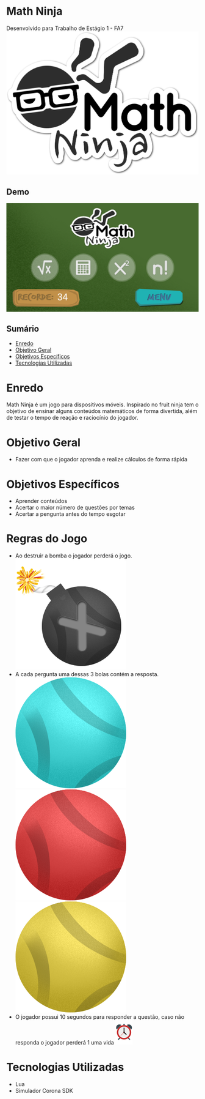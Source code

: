 # Math Ninja
Desenvolvido para Trabalho de Estágio 1 - FA7
![Math Ninja](images/mathninjalogo.png)

## Demo
![Demonstração](images/tutorial/game.png)

## Sumário

* [Enredo](#enredo)
* [Objetivo Geral](#objetivo-geral)
* [Objetivos Específicos](#objetivos-específicos)
* [Tecnologias Utilizadas](#tecnologias-utilizadas)

# Enredo
Math Ninja é um jogo para dispositivos móveis. Inspirado no fruit ninja tem o objetivo de ensinar alguns conteúdos matemáticos de forma divertida, além de testar o tempo de reação e raciocínio do jogador. 

# Objetivo Geral

* Fazer com que o jogador aprenda e realize cálculos de forma rápida

# Objetivos Específicos

* Aprender conteúdos
* Acertar o maior número de questões por temas
* Acertar a pengunta antes do tempo esgotar 

# Regras do Jogo
* Ao destruir a bomba o jogador perderá o jogo.
![Bomba](images/bomb.png)
* A cada pergunta uma dessas 3 bolas contém a resposta.
![Bola Azul](images/blueball.png)
![Bola Vermelha](images/redball.png)
![Bola Amarela](images/yellowball.png)
* O jogador possui 10 segundos para responder a questão, caso não responda o jogador perderá 1 uma vida
 ![math-ninja](images/alarm_clock.png)

# Tecnologias Utilizadas

* Lua
* Simulador Corona SDK